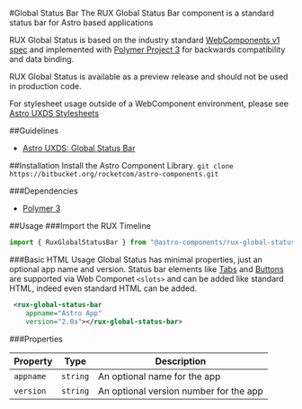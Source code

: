 #Global Status Bar
The RUX Global Status Bar component is a standard status bar for Astro based applications

RUX Global Status is based on the industry standard [WebComponents v1 spec](https://html.spec.whatwg.org/multipage/custom-elements.html) and implemented with [Polymer Project 3](https://www.polymer-project.org) for backwards compatibility and data binding.

RUX Global Status is available as a preview release and should not be used in production code.

For stylesheet usage outside of a WebComponent environment, please see [Astro UXDS Stylesheets](https://bitbucket.org/rocketcom/astro-styles)

##Guidelines

* [Astro UXDS: Global Status Bar](http://www.astrouxds.com/library/global-status-bar)

##Installation
Install the Astro Component Library.
`git clone https://bitbucket.org/rocketcom/astro-components.git`

###Dependencies

* [Polymer 3](https://www.polymer-project.com)

##Usage
###Import the RUX Timeline

```javascript
import { RuxGlobalStatusBar } from "@astro-components/rux-global-status-bar/rux-global-status-bar.js";
```

###Basic HTML Usage
Global Status has minimal properties, just an optional app name and version. Status bar elements like [Tabs](https://www.astrouxds.com/library/tabs) and [Buttons](https://www.astrouxds.com/library/buttons) are supported via Web Componet `<slots>` and can be added like standard HTML, indeed even standard HTML can be added.

```xml
 <rux-global-status-bar
 	appname="Astro App"
	version="2.0a"></rux-global-status-bar>
```

###Properties

| Property  | Type     | Description                            |
| --------- | -------- | -------------------------------------- |
| `appname` | `string` | An optional name for the app           |
| `version` | `string` | An optional version number for the app |
